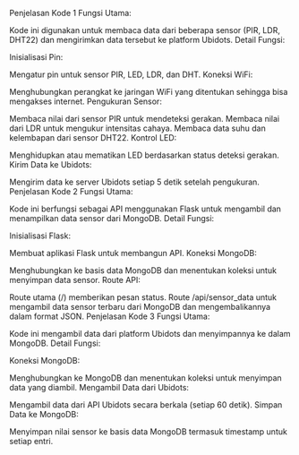 Penjelasan Kode 1
Fungsi Utama:

Kode ini digunakan untuk membaca data dari beberapa sensor (PIR, LDR, DHT22) dan mengirimkan data tersebut ke platform Ubidots.
Detail Fungsi:

Inisialisasi Pin:

Mengatur pin untuk sensor PIR, LED, LDR, dan DHT.
Koneksi WiFi:

Menghubungkan perangkat ke jaringan WiFi yang ditentukan sehingga bisa mengakses internet.
Pengukuran Sensor:

Membaca nilai dari sensor PIR untuk mendeteksi gerakan.
Membaca nilai dari LDR untuk mengukur intensitas cahaya.
Membaca data suhu dan kelembapan dari sensor DHT22.
Kontrol LED:

Menghidupkan atau mematikan LED berdasarkan status deteksi gerakan.
Kirim Data ke Ubidots:

Mengirim data ke server Ubidots setiap 5 detik setelah pengukuran.
Penjelasan Kode 2
Fungsi Utama:

Kode ini berfungsi sebagai API menggunakan Flask untuk mengambil dan menampilkan data sensor dari MongoDB.
Detail Fungsi:

Inisialisasi Flask:

Membuat aplikasi Flask untuk membangun API.
Koneksi MongoDB:

Menghubungkan ke basis data MongoDB dan menentukan koleksi untuk menyimpan data sensor.
Route API:

Route utama (/) memberikan pesan status.
Route /api/sensor_data untuk mengambil data sensor terbaru dari MongoDB dan mengembalikannya dalam format JSON.
Penjelasan Kode 3
Fungsi Utama:

Kode ini mengambil data dari platform Ubidots dan menyimpannya ke dalam MongoDB.
Detail Fungsi:

Koneksi MongoDB:

Menghubungkan ke MongoDB dan menentukan koleksi untuk menyimpan data yang diambil.
Mengambil Data dari Ubidots:

Mengambil data dari API Ubidots secara berkala (setiap 60 detik).
Simpan Data ke MongoDB:

Menyimpan nilai sensor ke basis data MongoDB termasuk timestamp untuk setiap entri.
